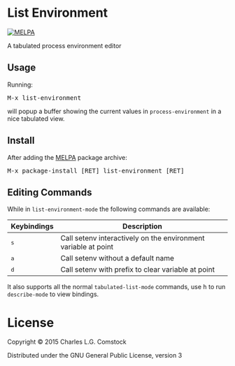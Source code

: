 # List Environment

[![MELPA](http://melpa.org/packages/list-environment-badge.svg)](http://melpa.org/#/list-environment)

A tabulated process environment editor

## Usage

Running:

<kbd>M-x list-environment</kbd>

will popup a buffer showing the current values in `process-environment` in a nice tabulated view.

## Install

After adding the [MELPA](melpa.org) package archive:

<kbd>M-x package-install [RET] list-environment [RET]

## Editing Commands

While in `list-environment-mode` the following commands are available:

Keybindings  | Description
-------------|--------------------------
<kbd>s</kbd> | Call setenv interactively on the environment variable at point
<kbd>a</kbd> | Call setenv without a default name
<kbd>d</kbd> | Call setenv with prefix to clear variable at point

It also supports all the normal `tabulated-list-mode` commands, use <kbd>h</kbd> to run `describe-mode` to view bindings.

# License

Copyright © 2015 Charles L.G. Comstock

Distributed under the GNU General Public License, version 3
